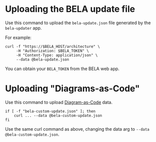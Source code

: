 # Uploading the BELA update file

Use this command to upload the `bela-update.json` file generated by the `bela-updater` app.

For example:
```
curl -f "https://$BELA_HOST/architecture" \
     -H "Authorization: $BELA_TOKEN" \
     -H "Content-Type: application/json" \
     --data @bela-update.json
```
You can obtain your `BELA_TOKEN` from the BELA web app.


# Uploading "Diagrams-as-Code"

Use this command to upload [Diagram-as-Code](/README.md#diagram-as-code) data.

```
if [ -f "bela-custom-update.json" ]; then
    curl ... --data @bela-custom-update.json
fi
```
Use the same curl command as above, changing the data arg to `--data @bela-custom-update.json`.
